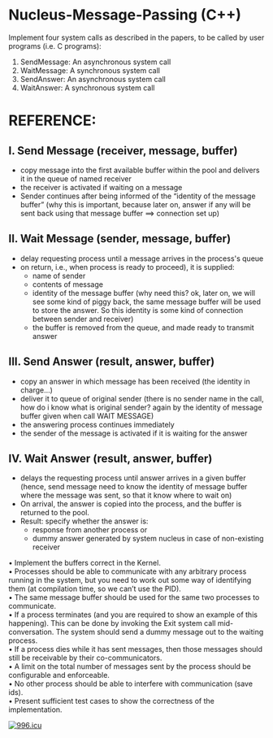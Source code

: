 # Nucleus-Message-Passing (C++)
Implement four system calls as described in the papers, to be called by user programs (i.e. C programs):
1. SendMessage: An asynchronous system call
2. WaitMessage: A synchronous system call
3. SendAnswer: An asynchronous system call
4. WaitAnswer: A synchronous system call

# REFERENCE:
## I.	Send Message (receiver, message, buffer)
- copy message into the first available buffer within the pool and delivers it in the queue of named receiver
- the receiver is activated if waiting on a message
- Sender continues after being informed of the “identity of the message buffer” (why this is important, because later on, answer if any   will be sent back using that message buffer ==> connection set up)

## II.	Wait Message (sender, message, buffer)
- delay requesting process until a message arrives in the process's queue
- on return, i.e., when process is ready to proceed), it is supplied:
   + name of sender
   + contents of message
   + identity of the message buffer (why need this? ok, later on, we will see some kind of piggy back, the same message buffer will be        used to store the answer. So this identity is some kind of connection between sender and receiver)
   + the buffer is removed from the queue, and made ready to transmit answer

## III.	Send Answer (result, answer, buffer)
- copy an answer in which message has been received (the identity in charge...)
- deliver it to queue of original sender (there is no sender name in the  call, how do i know what is original sender? again by the       identity of message buffer given when call WAIT MESSAGE)
- the answering process continues immediately
- the sender of the message is activated if it is waiting for the answer

## IV.	Wait Answer (result, answer, buffer)
- delays the requesting process until answer arrives in a given buffer (hence, send message need to know the identity of message buffer   where the message was sent, so that it know where to wait on)
- On arrival, the answer is copied into the process, and the buffer is  returned to the pool.
- Result: specify whether the answer is:
   + response from another process or
   + dummy answer generated by system nucleus in case of non-existing receiver


•	Implement the buffers correct in the Kernel.<br>
•	Processes should be able to communicate with any arbitrary process running in the system, but you need to work out some way of          identifying them (at compilation time, so we can’t use the PID).<br>
•	The same message buffer should be used for the same two processes to communicate.<br>
•	If a process terminates (and you are required to show an example of this happening). This can be done by invoking the Exit system        call mid-conversation. The system should send a dummy message out to the waiting process.<br>
•	If a process dies while it has sent messages, then those messages should still be receivable by their co-communicators.<br>
•	A limit on the total number of messages sent by the process should be configurable and enforceable.<br>
•	No other process should be able to interfere with communication (save ids).<br>
•	Present sufficient test cases to show the correctness of the implementation.<br>

<a href="https://996.icu"><img src="https://img.shields.io/badge/link-996.icu-red.svg" alt="996.icu"></a>
